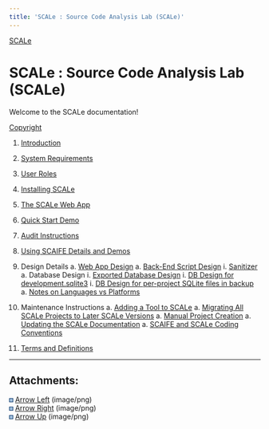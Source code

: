 ```yaml
---
title: 'SCALe : Source Code Analysis Lab (SCALe)'
---
```


[SCALe](index.md)
<!-- <legal> -->
<!-- SCALe version r.6.7.0.0.A -->
<!--  -->
<!-- Copyright 2021 Carnegie Mellon University. -->
<!--  -->
<!-- NO WARRANTY. THIS CARNEGIE MELLON UNIVERSITY AND SOFTWARE ENGINEERING -->
<!-- INSTITUTE MATERIAL IS FURNISHED ON AN "AS-IS" BASIS. CARNEGIE MELLON -->
<!-- UNIVERSITY MAKES NO WARRANTIES OF ANY KIND, EITHER EXPRESSED OR -->
<!-- IMPLIED, AS TO ANY MATTER INCLUDING, BUT NOT LIMITED TO, WARRANTY OF -->
<!-- FITNESS FOR PURPOSE OR MERCHANTABILITY, EXCLUSIVITY, OR RESULTS -->
<!-- OBTAINED FROM USE OF THE MATERIAL. CARNEGIE MELLON UNIVERSITY DOES NOT -->
<!-- MAKE ANY WARRANTY OF ANY KIND WITH RESPECT TO FREEDOM FROM PATENT, -->
<!-- TRADEMARK, OR COPYRIGHT INFRINGEMENT. -->
<!--  -->
<!-- Released under a MIT (SEI)-style license, please see COPYRIGHT file or -->
<!-- contact permission@sei.cmu.edu for full terms. -->
<!--  -->
<!-- [DISTRIBUTION STATEMENT A] This material has been approved for public -->
<!-- release and unlimited distribution.  Please see Copyright notice for -->
<!-- non-US Government use and distribution. -->
<!--  -->
<!-- DM19-1274 -->
<!-- </legal> -->

SCALe : Source Code Analysis Lab (SCALe)
=========================================

Welcome to the SCALe documentation!

[Copyright](SCALe-copyright.md)

1.  [Introduction](Introduction.md)
1.  [System Requirements](System-Requirements.md)
1.  [User Roles](User-Roles.md)
1.  [Installing SCALe](Installing-SCALe.md)
1.  [The SCALe Web App](The-SCALe-Web-App.md)
1.  [Quick Start Demo](SCALe-Quick-Start-Demo-for-Auditors.md)
1.  [Audit Instructions](Audit-Instructions.md)
1.  [Using SCAIFE Details and Demos](SCAIFE-Welcome.md)
1.  Design Details
    a.  [Web App Design](Web-App-Design.md)
    a.  [Back-End Script Design](Back-End-Script-Design.md)
        i.  [Sanitizer](Sanitizer.md)
    a.  Database Design
        i.  [Exported Database Design](Exported-Database-Design.md)
        i.  [DB Design for development.sqlite3](DB-Design-for-development.sqlite3.md)
        i.  [DB Design for per-project SQLite files in
            backup](DB-Design-for-per-project-SQLite-files-in-backup.md)
    a.  [Notes on Languages vs Platforms](Notes-on-Languages-vs-Platforms.md)
1. Maintenance Instructions
    a.  [Adding a Tool to SCALe](Adding-a-Tool-to-SCALe.md)
    a.  [Migrating All SCALe Projects to Later SCALe Versions](Migrating-All-SCALe-Projects-to-Later-SCALe-Versions.md) 
    a.  [Manual Project Creation](Command-Line-Project-Creation.md)
    a.  [Updating the SCALe Documentation](Updating-the-SCALe-Documentation.md)
    a.  [SCAIFE and SCALe Coding Conventions](SCAIFE-and-SCALe-Coding-Conventions.md)
    
1. [Terms and Definitions](Terms-and-Definitions.md)

------------------------------------------------------------------------

Attachments:
------------

![](images/icons/bullet_blue.gif)
[Arrow Left](attachments/arrow_left.png)
(image/png)\
![](images/icons/bullet_blue.gif)
[Arrow Right](attachments/arrow_right.png)
(image/png)\
![](images/icons/bullet_blue.gif)
[Arrow Up](attachments/arrow_up.png)
(image/png)
